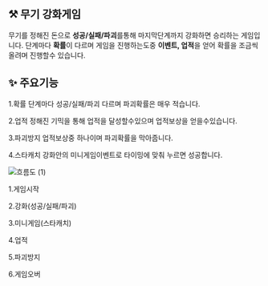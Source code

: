## ⚒ 무기 강화게임
무기를 정해진 돈으로 **성공/실패/파괴**를통해 마지막단계까지 강화하면 승리하는 게임입니다. 
단계마다 **확률**이 다르며 게임을 진행하는도중 **이벤트, 업적**을 얻어 확률을 조금씩올려며 진행할수 있습니다.  

## ✨ 주요기능
1.확률
단계마다 성공/실패/파괴 다르며 파괴확률은 매우 적습니다.

2.업적
정해진 기믹을 통해 업적을 달성할수있으며 업적보상을 얻을수있습니다.

3.파괴방지
업적보상중 하나이며 파괴확률을 막아줍니다.

4.스타캐치
강화안의 미니게임이벤트로 타이밍에 맞춰 누르면 성공합니다.

![흐름도 (1)](https://github.com/user-attachments/assets/0dac5413-2ae3-44b4-810d-3bf70b13b189)


1.게임시작

2.강화(성공/실패/파괴)

3.미니게임(스타캐치)

4.업적

5.파괴방지

6.게임오버

